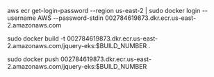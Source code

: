 aws ecr get-login-password --region us-east-2 | sudo docker login --username AWS --password-stdin 002784619873.dkr.ecr.us-east-2.amazonaws.com

sudo docker build -t 002784619873.dkr.ecr.us-east-2.amazonaws.com/jquery-eks:$BUILD_NUMBER .

sudo docker push 002784619873.dkr.ecr.us-east-2.amazonaws.com/jquery-eks:$BUILD_NUMBER